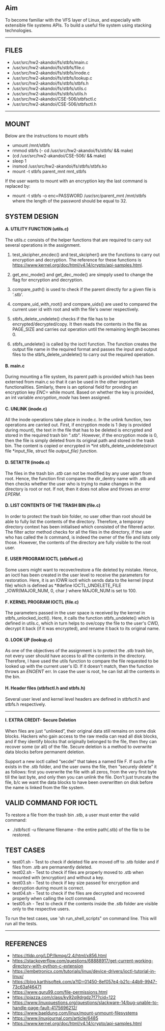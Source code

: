 ## Aim
To become familiar with the VFS layer of Linux, and especially with extensible file systems APIs.  To build a useful file system using stacking technologies. 

---

## FILES

- /usr/src/hw2-akandoi/fs/stbfs/main.c
- /usr/src/hw2-akandoi/fs/stbfs/file.c
- /usr/src/hw2-akandoi/fs/stbfs/inode.c
- /usr/src/hw2-akandoi/fs/stbfs/lookup.c
- /usr/src/hw2-akandoi/fs/stbfs/stbfs.h
- /usr/src/hw2-akandoi/fs/stbfs/utils.c
- /usr/src/hw2-akandoi/fs/stbfs/utils.h
- /usr/src/hw2-akandoi/CSE-506/stbfsctl.c
- /usr/src/hw2-akandoi/CSE-506/stbfsctl.h
---

## MOUNT
Below are the instructions to mount stbfs

- umount /mnt/stbfs
- rmmod stbfs
(- cd /usr/src/hw2-akandoi/fs/stbfs/ && make)
- (cd /usr/src/hw2-akandoi/CSE-506/ && make)
- sleep 1
- insmod /usr/src/hw2-akandoi/fs/stbfs/stbfs.ko
- mount -t stbfs parent_mnt mnt_stbfs

If the user wants to mount with an encryption key the last command is replaced by:
- mount -t stbfs -o enc=PASSWORD /usr/src/parent_mnt /mnt/stbfs 
where the length of the password should be equal to 32.

## SYSTEM DESIGN

#### A. UTILITY FUNCTION (utils.c)
The utils.c consists of the helper functions that are required to carry out several operations in the assignment.
1. test_skcipher_encdec() and test_skcipher() are the functions to carry out encryption and decryption. The reference for these functions is https://www.kernel.org/doc/html/v4.14/crypto/api-samples.html.

2. get_enc_mode() and get_dec_mode() are simpply used to change the flag for encryption and decryption.

3. compare_path() is used to check if the parent directly for a given file is '.stb'.

4. compare_uid_with_root() and compare_uids() are used to compared the current user id with root and with the file's owner respectively.

5. stbfs_delete_undelete() checks if the file has to be encrypted/decrypted/copy. It then reads the contents in the file as PAGE_SIZE and carries out operation until the remaining length becomes 0. 

6. stbfs_undelete() is called by the ioctl function. The function creates the output file name in the required format and passes the input and output files to the stbfs_delete_undelete() to carry out the required operation.

#### B. main.c
During mounting a file system, its parent path is provided which has been externed from main.c so that it can be used in the other important functionalities. Similarly, there is an optional field for providing an encryption key *ENC=* while mount. Based on whether the key is provided, an int variable *encryption_mode* has been assigned.
#### C. UNLINK (inode.c)

All the inode operations take place in inode.c. In the unlink function, two operations are carried out. First, if encryption mode is 1 (key is provided during mount), the text in the file that has to be deleted is encrypted and stored in the required trash bin ".stb". However, if the encryption mode is 0, then the file is simply deleted from its original path and stored in the trash bin. 
The content is copied or encrypted in *int stbfs_delete_undelete(struct file *input_file, struct file *output_file) function.* 

#### D. SETATTR (inode.c)
The files in the trash bin *.stb* can not be modified by any user apart from root. Hence, the function first compares the dir_dentry name with .stb and then checks whether the user who is trying to make changes in the directory is root or not. If not, then it does not allow and throws an error *EPERM*.

#### D. LIST CONTENTS OF THE TRASH BIN (file.c)
In order to protect the trash bin folder, no user other than root should be able to fully list the contents of the directory. Therefore, a temporary directory context has been initialised which consisted of the filtered actor. The filter actor method checks for all the files in the directory, if the user who has called the *ls* command, is indeed the owner of the file and lists only those. However, the contents of the directory are fully visible to the root user. 

#### E. USER PROGRAM IOCTL (stbfsctl.c)
Some users might want to recover/restore a file deleted by mistake. Hence, an ioctl has been created in the user level to receive the parameters for restoration. Here, it is an IOWR ioctl which sends data to the kernel (input file) which is defined as *#define IOCTL_UNDELETE_FILE _IOWR(MAJOR_NUM, 0, char *)* where MAJOR_NUM is set to 100. 

#### F. KERNEL PROGRAM IOCTL (file.c)
The parameters passed in the user space is received by the kernel in stbfs_unlocked_ioctl(). Here, it calls the function stbfs_undelete() which is defined in utils.c, which in turn helps to ove/copy the file to the user's CWD, decrypt it back (if it was encrypted), and rename it back to its original name.

#### G. LOOK UP (lookup.c)
As one of the objectives of the assignment is to protect the .stb trash bin, not every user should have access to all the contents in the directory. Therefore, I have used the utils function to compare the file requested to be looked up with the current user's ID. If it doesn't match, then the function throws an *ENOENT* err. In case the user is root, he can list all the contents in the bin.

#### H. Header files (stbfsctl.h and stbfs.h)
Several user level and kernel level headers are defined in stbfsctl.h and stbfs.h respectively.

---

#### I. EXTRA CREDIT- Secure Deletion
When files are just “unlinked”, their original data still remains on some disk blocks.  Hackers who gain access to the raw media can read all disk blocks, and if they identify blocks that originally belonged to the file, then they can recover some (or all) of the file.  Secure deletion is a method to overwrite data blocks before permanent deletion.

Support a new ioctl called “secdel” that takes a named file F.  If such a file exists in the .stb folder, and the user owns the file, then “securely delete” it as follows: first you overwrite the file with all zeros, from the very first byte till the last byte, and only then y​​ou can unlink the file.  Don’t just truncate the file, b/c we want the data blocks to have been overwritten on disk before the name is linked from the file system.


## VALID COMMAND FOR IOCTL
To restore a file from the trash bin .stb, a user must enter the valid command:
  * ./stbfsctl -u filename
filename - the entire path(.stb) of the file to be restored.

## TEST CASES

  * test01.sh - Test to check if deleted file are moved off to .stb folder and if files from .stb are permanently deleted.
  * test02.sh - Test to check if files are properly moved to .stb when mounted with (encryption) and without a key.
  * test03.sh - Test to check if key size passed for encryption and decryption during mount is correct.
  * test04.sh - Test to check if the files are decrypted and recovered properly when calling the ioctl command.
  * test05.sh - Test to check if the contents inside the .stb folder are visible only to the respective users.

   To run the test cases, use 'sh run_shell_scripts" on command line. This will run all the tests.

---

## REFERENCES
* https://tldp.org/LDP/lkmpg/2.4/html/x856.html
* https://stackoverflow.com/questions/68888917/get-current-working-directory-with-python-c-extension
* https://embetronicx.com/tutorials/linux/device-drivers/ioctl-tutorial-in-linux/
* https://blog.karthisoftek.com/a?ID=01450-8ef057e4-b21c-44b9-9947-73c63af46471
* https://www.guru99.com/file-permissions.html
* https://piazza.com/class/ky92q9drgdz7f7?cid=122
* https://www.linuxquestions.org/questions/slackware-14/bug-unable-to-handle-page-fault-4175696212/
* https://www.baeldung.com/linux/mount-unmount-filesystems
* https://www.linuxjournal.com/article/6485
* https://www.kernel.org/doc/html/v4.14/crypto/api-samples.html

